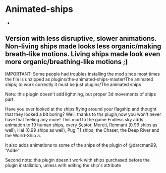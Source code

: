 # Animated-ships
-

Version with less disruptive, slower animations. Non-living ships made looks less organic/making breath-like motions. Living ships made look even more organic/breathing-like motions ;)
-

IMPORTANT: 
Some people had troubles installing the mod since most times the file is unzipped as plugins/the-animated-ships-master/The animated ships; to work correctly it must be just plugins/The animated ships

Note: this plugin doesn't add lightning, but proper 3d movements of ships part.

Have you ever looked at the ships flying around your flagship and thought that they looked a bit boring? Well, thanks to ths plugin,now you won't never have that feeling any more! This mod to the game Endless sky adds animation to 19 human ships, every Sestor, Mereti, Remnant (0.99 ships as well), Hai (0.99 ships as well), Pug T1 ships, the Chaser, the Deep River and the World-Ship a.

It also adds animations to some of the ships of the plugin of @darcman99, "Adde"

Second note: this plugin doesn't work with ships purchased before the plugin installation, unless with editing the ship's attribute
